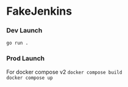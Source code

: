 # FakeJenkins

### Dev Launch

```go run .```  

### Prod Launch
For docker compose v2
```docker compose build```  
```docker compose up```  
  